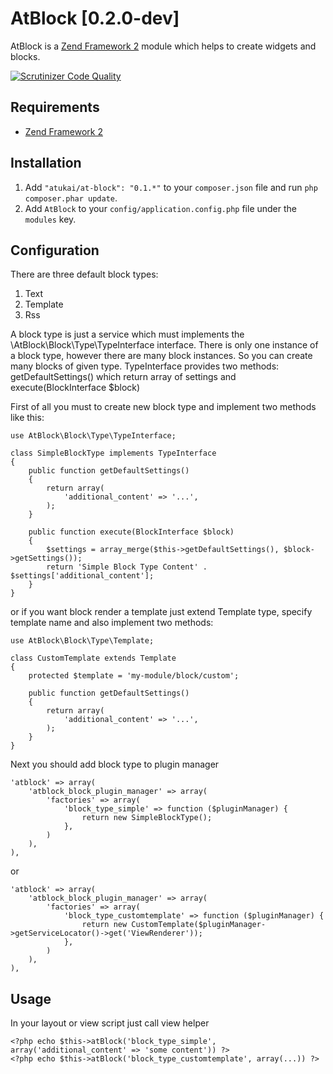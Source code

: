 # AtBlock [0.2.0-dev]

AtBlock is a [Zend Framework 2](http://framework.zend.com) module which helps to create widgets and blocks.

[![Scrutinizer Code Quality](https://scrutinizer-ci.com/g/atukai/AtBlock/badges/quality-score.png?b=master)](https://scrutinizer-ci.com/g/atukai/AtBlock/?branch=master)

## Requirements

* [Zend Framework 2](https://github.com/zendframework/zf2)

## Installation

 1. Add `"atukai/at-block": "0.1.*"` to your `composer.json` file and run `php composer.phar update`.
 2. Add `AtBlock` to your `config/application.config.php` file under the `modules` key.

## Configuration

There are three default block types:

1. Text
2. Template
3. Rss

A block type is just a service which must implements the \AtBlock\Block\Type\TypeInterface interface.
There is only one instance of a block type, however there are many block instances. So you can create many blocks of
given type. TypeInterface provides two methods: getDefaultSettings() which return array of settings and
execute(BlockInterface $block)

First of all you must to create new block type and implement two methods like this:

```
use AtBlock\Block\Type\TypeInterface;

class SimpleBlockType implements TypeInterface
{
    public function getDefaultSettings()
    {
        return array(
            'additional_content' => '...',
        );
    }

    public function execute(BlockInterface $block)
    {
        $settings = array_merge($this->getDefaultSettings(), $block->getSettings());
        return 'Simple Block Type Content' . $settings['additional_content'];
    }
}
```

or if you want block render a template just extend Template type, specify template name and
also implement two methods:

```
use AtBlock\Block\Type\Template;

class CustomTemplate extends Template
{
    protected $template = 'my-module/block/custom';

    public function getDefaultSettings()
    {
        return array(
            'additional_content' => '...',
        );
    }
}
```

Next you should add block type to plugin manager

```
'atblock' => array(
    'atblock_block_plugin_manager' => array(
        'factories' => array(
            'block_type_simple' => function ($pluginManager) {
                return new SimpleBlockType();
            },
        )
    ),
),
```

or

```
'atblock' => array(
    'atblock_block_plugin_manager' => array(
        'factories' => array(
            'block_type_customtemplate' => function ($pluginManager) {
                return new CustomTemplate($pluginManager->getServiceLocator()->get('ViewRenderer'));
            },
        )
    ),
),
```

## Usage

In your layout or view script just call view helper

```
<?php echo $this->atBlock('block_type_simple', array('additional_content' => 'some content')) ?>
<?php echo $this->atBlock('block_type_customtemplate', array(...)) ?>
```
